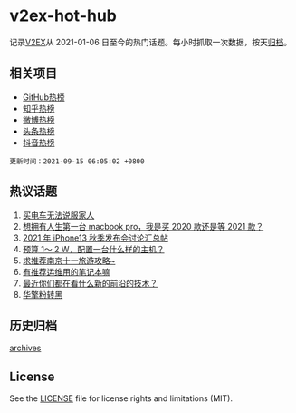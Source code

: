 # v2ex-hot-hub

 记录[V2EX](https://www.v2ex.com/)从 2021-01-06 日至今的热门话题。每小时抓取一次数据，按天[归档](archives)。
 
 ## 相关项目

- [GitHub热榜](https://github.com/lonnyzhang423/github-hot-hub)
- [知乎热榜](https://github.com/lonnyzhang423/zhihu-hot-hub)
- [微博热榜](https://github.com/lonnyzhang423/weibo-hot-hub)
- [头条热榜](https://github.com/lonnyzhang423/toutiao-hot-hub)
- [抖音热榜](https://github.com/lonnyzhang423/douyin-hot-hub)


 `更新时间：2021-09-15 06:05:02 +0800`

## 热议话题

1. [买电车无法说服家人](https://www.v2ex.com/t/801685)
1. [想拥有人生第一台 macbook pro，我是买 2020 款还是等 2021 款？](https://www.v2ex.com/t/801689)
1. [2021 年 iPhone13 秋季发布会讨论汇总帖](https://www.v2ex.com/t/801665)
1. [预算 1～ 2 W，配置一台什么样的主机？](https://www.v2ex.com/t/801675)
1. [求推荐南京十一旅游攻略~](https://www.v2ex.com/t/801666)
1. [有推荐运维用的笔记本嘛](https://www.v2ex.com/t/801676)
1. [最近你们都在看什么新的前沿的技术？](https://www.v2ex.com/t/801721)
1. [华擎粉转黑](https://www.v2ex.com/t/801680)

## 历史归档

[archives](archives)

## License

See the [LICENSE](LICENSE) file for license rights and limitations (MIT).
